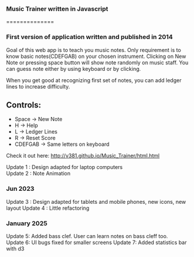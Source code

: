 <h3>Music Trainer written in Javascript</h3>
==============

<h3>First version of application written and published in 2014</h3>

Goal of this web app is to teach you music notes. 
Only requirement is to know basic notes(CDEFGAB) on your chosen instrument.
Clicking on New Note or pressing space button will show note randomly on music staff.
You can guess note either by using keyboard or by clicking.

When you get good at recognizing first set of notes, you can add ledger lines to increase difficulty.

<h2> Controls: </h2>
<ul>
  <li>Space -> New Note</li>
  <li>H -> Help </li>
  <li>L -> Ledger Lines</li>
  <li>R -> Reset Score</li>
  <li>CDEFGAB -> Same letters on keyboard</li>
</ul>

Check it out here: http://v381.github.io/Music_Trainer/html.html


Update 1 : Design adapted for laptop computers
<br>
Update 2 : Note Animation

<h3>Jun 2023</h3>
Update 3 : Design adapted for tablets and mobile phones, new icons, new layout
Update 4 : Little refactoring


<h3>January 2025</h3>
Update 5: Added bass clef. User can learn notes on bass cleff too.
<br>
Update 6: UI bugs fixed for smaller screens
Update 7: Added statistics bar with d3
